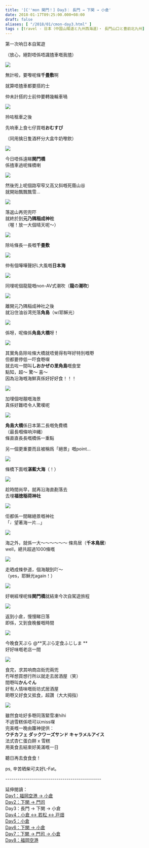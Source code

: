 ```yaml
---
title: '[C''mon 関門！] Day3： 長門 → 下関 → 小倉'
date: 2018-01-17T09:25:00.000+08:00
draft: false
aliases: [ "/2018/01/cmon-day3.html" ]
tags : [travel - 日本（中国山陽道と九州西海道）・ 長門山口と豊前北九州]
---
```


第一次响日本自駕遊

（放心，絕對唔係唔識揸車嘅我揸）

[![](https://c1.staticflickr.com/5/4627/39016424104_9bae9b0672_z.jpg)](https://c1.staticflickr.com/5/4627/39016424104_9bae9b0672_z.jpg)

無計啦，要嚟呢條**千畳敷**啊

就算唔揸車都要搭的士

仲未計搭的士前仲要轉幾輪車喎

[![](https://c1.staticflickr.com/5/4625/39016423294_7daaab3675_z.jpg)](https://c1.staticflickr.com/5/4625/39016423294_7daaab3675_z.jpg)

拎咗租車之後

先响車上食七仔買嘅**おむすび**

（同用擒日隻酒杯分大盒牛奶嚟飲）

[![](https://c1.staticflickr.com/5/4701/39016422384_aa5dde14f6_z.jpg)](https://c1.staticflickr.com/5/4701/39016422384_aa5dde14f6_z.jpg)

今日唔係遠睇**関門橋**  
係揸車過呢條橋喇  

[![](https://c1.staticflickr.com/5/4666/27946654179_2080aa5e03_z.jpg)](https://c1.staticflickr.com/5/4666/27946654179_2080aa5e03_z.jpg)

然後兜上呢個路窄窄又高又斜嘅死蔭山谷  
就開始飄飄飄雪...  

[![](https://c1.staticflickr.com/5/4670/24856167607_5e51c0777d_z.jpg)](https://c1.staticflickr.com/5/4670/24856167607_5e51c0777d_z.jpg)

落返山再兜兜吓  
就終於到**元乃隅稲成神社**  
（喔！放一大個晴天呢～）  

[![](https://c1.staticflickr.com/5/4628/27946656729_ac17ae9c94_z.jpg)](https://c1.staticflickr.com/5/4628/27946656729_ac17ae9c94_z.jpg)

除咗條長一長嘅**千畳敷**  

[![](https://c1.staticflickr.com/5/4602/39016421824_dd12e58dcf_z.jpg)](https://c1.staticflickr.com/5/4602/39016421824_dd12e58dcf_z.jpg)

仲有個嘩嘩聲好L大風嘅**日本海**  

[![](https://c1.staticflickr.com/5/4701/24856166757_e1835db3f1_z.jpg)](https://c1.staticflickr.com/5/4701/24856166757_e1835db3f1_z.jpg)

同埋呢個龍龍嘅non-AV式潮吹（**龍の潮吹**）  

[![](https://c1.staticflickr.com/5/4698/39016426034_4f7023c401_z.jpg)](https://c1.staticflickr.com/5/4698/39016426034_4f7023c401_z.jpg)

離開元乃隅稲成神社之後  
就沿住油谷湾兜落**角島**（w/耶穌光）  

[![](https://c1.staticflickr.com/5/4698/39016421014_ccfc07dafc_z.jpg)](https://c1.staticflickr.com/5/4698/39016421014_ccfc07dafc_z.jpg)

係呀，呢條係**角島大橋**呀！  

[![](https://c1.staticflickr.com/5/4749/24856170057_a1325a77a8_z.jpg)](https://c1.staticflickr.com/5/4749/24856170057_a1325a77a8_z.jpg)

其實角島除咗條大橋就唔覺得有咩好特別嘅嘢  
但都要停低一吓食嘢㗎  
就去咗一間叫**しおかぜの里角島**嘅食堂  
點知，超～ 驚～ 喜～  
因為沿海嘅海鮮真係好好好食！！！  

[![](https://c1.staticflickr.com/5/4632/27946658039_a126b43d9a_z.jpg)](https://c1.staticflickr.com/5/4632/27946658039_a126b43d9a_z.jpg)

加埋個咁靚嘅海景  
真係好難唔令人驚嘆呢  

[![](https://c1.staticflickr.com/5/4749/27946657309_72f2e57943_z.jpg)](https://c1.staticflickr.com/5/4749/27946657309_72f2e57943_z.jpg)

**角島大橋**係日本第二長嘅免費橋  
（最長嗰條响沖縄）  
條直直長長嘅橋係一重點  
  
另一個更重要而且被稱爲「絕景」嘅point...  

[![](https://c1.staticflickr.com/5/4723/39016425414_595a177d1a_z.jpg)](https://c1.staticflickr.com/5/4723/39016425414_595a177d1a_z.jpg)

條橋下面嘅**湛藍大海**（！）  

[![](https://c1.staticflickr.com/5/4770/27946652679_ac2a10796c_z.jpg)](https://c1.staticflickr.com/5/4770/27946652679_ac2a10796c_z.jpg)

趁時間尚早，就再沿海直剷落去  
去埋**福徳稲荷神社**  

[![](https://c1.staticflickr.com/5/4753/24856172447_833e7984d3_z.jpg)](https://c1.staticflickr.com/5/4753/24856172447_833e7984d3_z.jpg)

佢都係一間睇絕景嘅神社  
「♩望著海一片...」  

[![](https://c1.staticflickr.com/5/4617/24856171997_90aba9ca44_z.jpg)](https://c1.staticflickr.com/5/4617/24856171997_90aba9ca44_z.jpg)

海之外，就係一大～～～～～～ 條鳥居（**千本鳥居**）  
well，總共超過1000條嘅  

[![](https://c1.staticflickr.com/5/4758/27946657709_4fa2465dc1_z.jpg)](https://c1.staticflickr.com/5/4758/27946657709_4fa2465dc1_z.jpg)

走晒成條參道，個海靚到吖～  
（yes，耶穌光again！）  

[![](https://c1.staticflickr.com/5/4656/39016424724_65bf730352_z.jpg)](https://c1.staticflickr.com/5/4656/39016424724_65bf730352_z.jpg)

好喇經埋呢條**関門橋**就結束今次自駕遊旅程  

[![](https://c1.staticflickr.com/5/4758/39016423094_2e31c96198_z.jpg)](https://c1.staticflickr.com/5/4758/39016423094_2e31c96198_z.jpg)

返到小倉，慢慢睇日落  
即係，又到食晚餐嘅時間  

[![](https://c1.staticflickr.com/5/4764/24856173307_7b17cc1fbf_z.jpg)](https://c1.staticflickr.com/5/4764/24856173307_7b17cc1fbf_z.jpg)

今晚食天ぷら @**天ぷら定食ふじしま **  
好好味嘅老店一間  

[![](https://c1.staticflickr.com/5/4744/27946660809_72a0827af8_z.jpg)](https://c1.staticflickr.com/5/4744/27946660809_72a0827af8_z.jpg)

食完，求其响商店街兜兩兜  
冇咩想買想行所以就走去居酒屋（笑）  
間嘢叫**かんぐん**  
好有人情味嘅街坊式居酒屋  
啲嘢又好食又抵食，超讚（大大拇指）  

[![](https://c1.staticflickr.com/5/4707/27946660409_f8748ff04e_z.jpg)](https://c1.staticflickr.com/5/4707/27946660409_f8748ff04e_z.jpg)

雖然食咗好多嘢同落緊雪凍hihi  
不過雪糕係唔可以miss㗎  
完美嘅一晚由籮神提供：  
**ウチカフェ ダックワーズサンド キャラメルアイス**  
法式杏仁蛋白餅 x 雪糕  
用美食去結束好美滿嘅一日  
  
  
  
聽日再去食食食！  
  
ps, 辛苦晒柴可夫好L-Fat。  
  
\-----------------------------------------------  
  
延伸閱讀：  
[Day1：福岡空港 → 小倉](https://www.hidie.net/2018/01/cmon-day1.html)  
[Day2：下関 → 門司](https://www.hidie.net/2018/01/cmon-day2.html)  
Day3：長門 → 下関 → 小倉  
[Day4：小倉 ↔ 若松 ↔ 戸畑](https://www.hidie.net/2018/01/cmon-day4.html)  
[Day5：小倉](https://www.hidie.net/2018/01/cmon-day5.html)  
[Day6：下関 → 小倉](https://www.hidie.net/2018/01/cmon-day6.html)  
[Day7：下関 → 門司 → 小倉](https://www.hidie.net/2018/01/cmon-day7.html)  
[Day8：福岡空港](https://www.hidie.net/2018/01/cmon-day8.html)